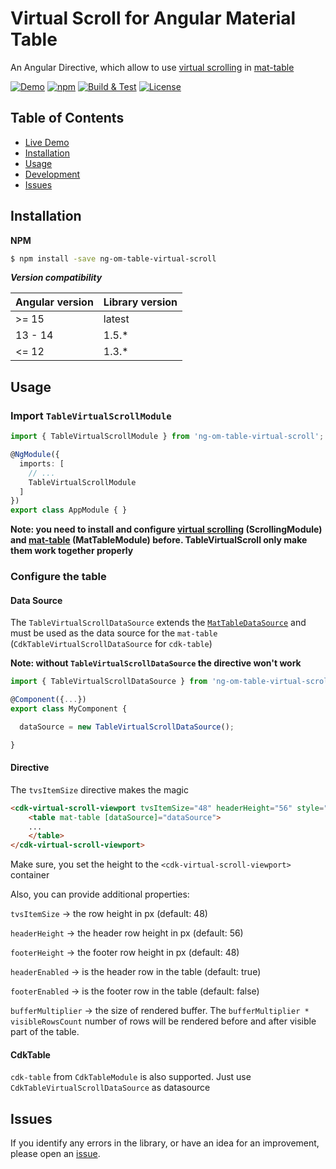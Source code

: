 # Virtual Scroll for Angular Material Table

An Angular Directive, which allow to use [virtual scrolling](https://material.angular.io/cdk/scrolling) in [mat-table](https://material.angular.io/components/table)

[![Demo](https://img.shields.io/badge/demo-online-ed1c46.svg)](https://diprokon.github.io/ng-table-virtual-scroll)
[![npm](https://img.shields.io/npm/v/ng-table-virtual-scroll.svg?maxAge=2592000?style=plastic)](https://www.npmjs.com/package/ng-table-virtual-scroll)
[![Build & Test](https://github.com/diprokon/ng-table-virtual-scroll/actions/workflows/build-and-test.yml/badge.svg?branch=master&event=push)](https://github.com/diprokon/ng-table-virtual-scroll/actions/workflows/build-and-test.yml)
[![License](https://img.shields.io/npm/l/express.svg?maxAge=2592000)](/LICENSE.txt)

## Table of Contents

- [Live Demo](https://diprokon.github.io/ng-table-virtual-scroll)
- [Installation](#installation)
- [Usage](#usage)
- [Development](#development)
- [Issues](#issues)

<a name="installation"/>

## Installation

**NPM**

```bash
$ npm install -save ng-om-table-virtual-scroll
```

_**Version compatibility**_

| Angular version | Library version |
|-----------------|-----------------|
| \>= 15          | latest          |
| 13 - 14         | 1.5.*           |
| <= 12           | 1.3.*           |


<a name="usage"/>

## Usage

### Import `TableVirtualScrollModule`

```ts
import { TableVirtualScrollModule } from 'ng-om-table-virtual-scroll';

@NgModule({
  imports: [
    // ...
    TableVirtualScrollModule
  ]
})
export class AppModule { }
```
**Note: you need to install and configure [virtual scrolling](https://material.angular.io/cdk/scrolling) (ScrollingModule) and [mat-table](https://material.angular.io/components/table) (MatTableModule) before. TableVirtualScroll only make them work together properly**

### Configure the table

#### Data Source

The `TableVirtualScrollDataSource` extends the [`MatTableDataSource`](https://material.angular.io/components/table/api#MatTableDataSource) and must be 
used as the data source for the `mat-table` (`CdkTableVirtualScrollDataSource` for `cdk-table`)

**Note: without `TableVirtualScrollDataSource` the directive won't work**

```ts
import { TableVirtualScrollDataSource } from 'ng-om-table-virtual-scroll';

@Component({...})
export class MyComponent {

  dataSource = new TableVirtualScrollDataSource();

}
```

#### Directive
The `tvsItemSize` directive makes the magic

```html
<cdk-virtual-scroll-viewport tvsItemSize="48" headerHeight="56" style="height: 400px;">
    <table mat-table [dataSource]="dataSource">
    ...
    </table>
</cdk-virtual-scroll-viewport>
```

Make sure, you set the height to the `<cdk-virtual-scroll-viewport>` container

Also, you can provide additional properties:

`tvsItemSize` -> the row height in px (default: 48)

`headerHeight` -> the header row height in px (default: 56)

`footerHeight` -> the footer row height in px (default: 48)

`headerEnabled` -> is the header row in the table (default: true)

`footerEnabled` -> is the footer row in the table (default: false)

`bufferMultiplier` -> the size of rendered buffer. The `bufferMultiplier * visibleRowsCount` number of rows will be rendered before and after visible part of the table.

#### CdkTable

`cdk-table` from `CdkTableModule` is also supported. Just use `CdkTableVirtualScrollDataSource` as datasource

## Issues

If you identify any errors in the library, or have an idea for an improvement, please open an [issue](https://github.com/diprokon/ng-table-virtual-scroll/issues).
